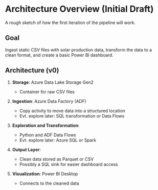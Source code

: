 # Architecture Overview (Initial Draft)
A rough sketch of how the first iteration of the pipeline will work.

## Goal
Ingest static CSV files with solar production data, transform the data to a clean format, and create a basic Power BI dashboard.

## Architecture (v0)

1. **Storage**: Azure Data Lake Storage Gen2  
    - Container for raw CSV files

2. **Ingestion**: Azure Data Factory (ADF)  
    - Copy activity to move data into a structured location
    - Evt. explore later: SQL transformation or Data Flows

3. **Exploration and Transformation**:  
    - Python and ADF Data Flows
    - Evt. explore later: Azure SQL or Spark

4. **Output Layer**:  
   - Clean data stored as Parquet or CSV  
   - Possibly a SQL sink for easier dashboard access

5. **Visualization**: Power BI Desktop  
   - Connects to the cleaned data
